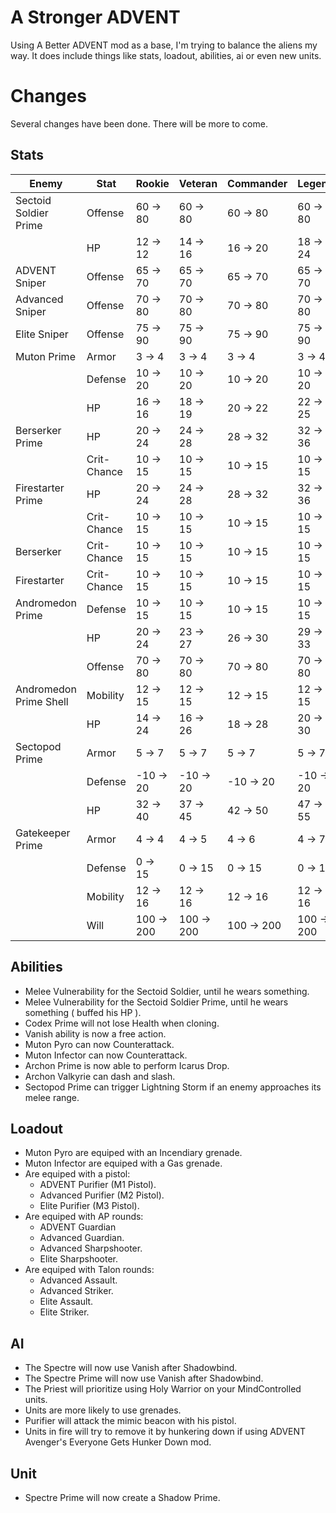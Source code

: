 A Stronger ADVENT
======

Using A Better ADVENT mod as a base, I'm trying to balance the aliens my way. It does include things like stats, loadout, abilities, ai or even new units.


Changes
======

Several changes have been done. There will be more to come.


Stats
------

| Enemy                  | Stat        | Rookie     | Veteran    | Commander   | Legend     |
| -----------------------|-------------|------------|------------|-------------|------------|
| Sectoid Soldier Prime  | Offense     | 60 -> 80   | 60 -> 80   | 60 -> 80    | 60 -> 80   |
|                        | HP          | 12 -> 12   | 14 -> 16   | 16 -> 20    | 18 -> 24   |
| ADVENT Sniper          | Offense     | 65 -> 70   | 65 -> 70   | 65 -> 70    | 65 -> 70   |
| Advanced Sniper        | Offense     | 70 -> 80   | 70 -> 80   | 70 -> 80    | 70 -> 80   |
| Elite Sniper           | Offense     | 75 -> 90   | 75 -> 90   | 75 -> 90    | 75 -> 90   |
| Muton Prime            | Armor       | 3 -> 4     | 3 -> 4     | 3 -> 4      | 3 -> 4     |
|                        | Defense     | 10 -> 20   | 10 -> 20   | 10 -> 20    | 10 -> 20   |
|                        | HP          | 16 -> 16   | 18 -> 19   | 20 -> 22    | 22 -> 25   |
| Berserker Prime        | HP          | 20 -> 24   | 24 -> 28   | 28 -> 32    | 32 -> 36   |
|                        | Crit-Chance | 10 -> 15   | 10 -> 15   | 10 -> 15    | 10 -> 15   |
| Firestarter Prime      | HP          | 20 -> 24   | 24 -> 28   | 28 -> 32    | 32 -> 36   |
|                        | Crit-Chance | 10 -> 15   | 10 -> 15   | 10 -> 15    | 10 -> 15   |
| Berserker              | Crit-Chance | 10 -> 15   | 10 -> 15   | 10 -> 15    | 10 -> 15   |
| Firestarter            | Crit-Chance | 10 -> 15   | 10 -> 15   | 10 -> 15    | 10 -> 15   |
| Andromedon Prime       | Defense     | 10 -> 15   | 10 -> 15   | 10 -> 15    | 10 -> 15   |
|                        | HP          | 20 -> 24   | 23 -> 27   | 26 -> 30    | 29 -> 33   |
|                        | Offense     | 70 -> 80   | 70 -> 80   | 70 -> 80    | 70 -> 80   |
| Andromedon Prime Shell | Mobility    | 12 -> 15   | 12 -> 15   | 12 -> 15    | 12 -> 15   |
|                        | HP          | 14 -> 24   | 16 -> 26   | 18 -> 28    | 20 -> 30   |
| Sectopod Prime         | Armor       | 5 -> 7     | 5 -> 7     | 5 -> 7      | 5 -> 7     |
|                        | Defense     | -10 -> 20  | -10 -> 20  | -10 -> 20   | -10 -> 20  |
|                        | HP          | 32 -> 40   | 37 -> 45   | 42 -> 50    | 47 -> 55   |
| Gatekeeper Prime       | Armor       | 4 -> 4     | 4 -> 5     | 4 -> 6      | 4 -> 7     |
|                        | Defense     | 0 -> 15    | 0 -> 15    | 0 -> 15     | 0 -> 15    |
|                        | Mobility    | 12 -> 16   | 12 -> 16   | 12 -> 16    | 12 -> 16   |
|                        | Will        | 100 -> 200 | 100 -> 200 | 100 -> 200  | 100 -> 200 |


Abilities
------

- Melee Vulnerability for the Sectoid Soldier, until he wears something.
- Melee Vulnerability for the Sectoid Soldier Prime, until he wears something ( buffed his HP ).
- Codex Prime will not lose Health when cloning.
- Vanish ability is now a free action.
- Muton Pyro can now Counterattack.
- Muton Infector can now Counterattack.
- Archon Prime is now able to perform Icarus Drop.
- Archon Valkyrie can dash and slash.
- Sectopod Prime can trigger Lightning Storm if an enemy approaches its melee range.


Loadout
------

- Muton Pyro are equiped with an Incendiary grenade.
- Muton Infector are equiped with a Gas grenade.
- Are equiped with a pistol:
  - ADVENT Purifier (M1 Pistol).
  - Advanced Purifier (M2 Pistol).
  - Elite Purifier (M3 Pistol).
- Are equiped with AP rounds:
  - ADVENT Guardian
  - Advanced Guardian.
  - Advanced Sharpshooter.
  - Elite Sharpshooter.
- Are equiped with Talon rounds:
  - Advanced Assault.
  - Advanced Striker.
  - Elite Assault.
  - Elite Striker.


AI
------

- The Spectre will now use Vanish after Shadowbind.
- The Spectre Prime will now use Vanish after Shadowbind.
- The Priest will prioritize using Holy Warrior on your MindControlled units.
- Units are more likely to use grenades.
- Purifier will attack the mimic beacon with his pistol.
- Units in fire will try to remove it by hunkering down if using ADVENT Avenger's Everyone Gets Hunker Down mod.


Unit
------

- Spectre Prime will now create a Shadow Prime.